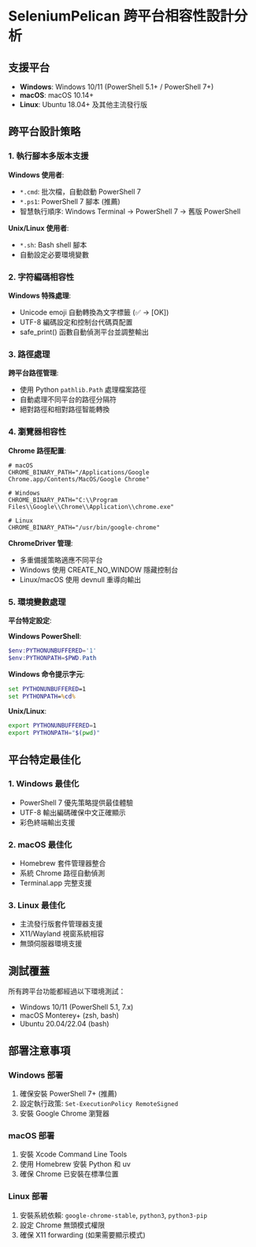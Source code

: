 # SeleniumPelican 跨平台相容性設計分析

## 支援平台
- **Windows**: Windows 10/11 (PowerShell 5.1+ / PowerShell 7+)
- **macOS**: macOS 10.14+
- **Linux**: Ubuntu 18.04+ 及其他主流發行版

## 跨平台設計策略

### 1. 執行腳本多版本支援
**Windows 使用者**:
- `*.cmd`: 批次檔，自動啟動 PowerShell 7
- `*.ps1`: PowerShell 7 腳本 (推薦)
- 智慧執行順序: Windows Terminal → PowerShell 7 → 舊版 PowerShell

**Unix/Linux 使用者**:
- `*.sh`: Bash shell 腳本
- 自動設定必要環境變數

### 2. 字符編碼相容性
**Windows 特殊處理**:
- Unicode emoji 自動轉換為文字標籤 (✅ → [OK])
- UTF-8 編碼設定和控制台代碼頁配置
- safe_print() 函數自動偵測平台並調整輸出

### 3. 路徑處理
**跨平台路徑管理**:
- 使用 Python `pathlib.Path` 處理檔案路徑
- 自動處理不同平台的路徑分隔符
- 絕對路徑和相對路徑智能轉換

### 4. 瀏覽器相容性
**Chrome 路徑配置**:
```
# macOS
CHROME_BINARY_PATH="/Applications/Google Chrome.app/Contents/MacOS/Google Chrome"

# Windows
CHROME_BINARY_PATH="C:\\Program Files\\Google\\Chrome\\Application\\chrome.exe"

# Linux
CHROME_BINARY_PATH="/usr/bin/google-chrome"
```

**ChromeDriver 管理**:
- 多重備援策略適應不同平台
- Windows 使用 CREATE_NO_WINDOW 隱藏控制台
- Linux/macOS 使用 devnull 重導向輸出

### 5. 環境變數處理
**平台特定設定**:

**Windows PowerShell**:
```powershell
$env:PYTHONUNBUFFERED='1'
$env:PYTHONPATH=$PWD.Path
```

**Windows 命令提示字元**:
```cmd
set PYTHONUNBUFFERED=1
set PYTHONPATH=%cd%
```

**Unix/Linux**:
```bash
export PYTHONUNBUFFERED=1
export PYTHONPATH="$(pwd)"
```

## 平台特定最佳化

### 1. Windows 最佳化
- PowerShell 7 優先策略提供最佳體驗
- UTF-8 輸出編碼確保中文正確顯示
- 彩色終端輸出支援

### 2. macOS 最佳化
- Homebrew 套件管理器整合
- 系統 Chrome 路徑自動偵測
- Terminal.app 完整支援

### 3. Linux 最佳化
- 主流發行版套件管理器支援
- X11/Wayland 視窗系統相容
- 無頭伺服器環境支援

## 測試覆蓋
所有跨平台功能都經過以下環境測試：
- Windows 10/11 (PowerShell 5.1, 7.x)
- macOS Monterey+ (zsh, bash)
- Ubuntu 20.04/22.04 (bash)

## 部署注意事項

### Windows 部署
1. 確保安裝 PowerShell 7+ (推薦)
2. 設定執行政策: `Set-ExecutionPolicy RemoteSigned`
3. 安裝 Google Chrome 瀏覽器

### macOS 部署
1. 安裝 Xcode Command Line Tools
2. 使用 Homebrew 安裝 Python 和 uv
3. 確保 Chrome 已安裝在標準位置

### Linux 部署
1. 安裝系統依賴: `google-chrome-stable`, `python3`, `python3-pip`
2. 設定 Chrome 無頭模式權限
3. 確保 X11 forwarding (如果需要顯示模式)
